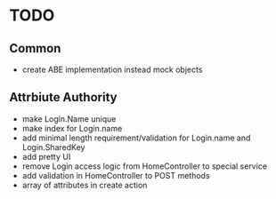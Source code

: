 # TODO
## Common
- create ABE implementation instead mock objects
## Attrbiute Authority
- make Login.Name unique
- make index for Login.name
- add minimal length requirement/validation for Login.name and Login.SharedKey
- add pretty UI
- remove Login access logic from HomeController to special service
- add validation in HomeController to POST methods
- array of attributes in create action